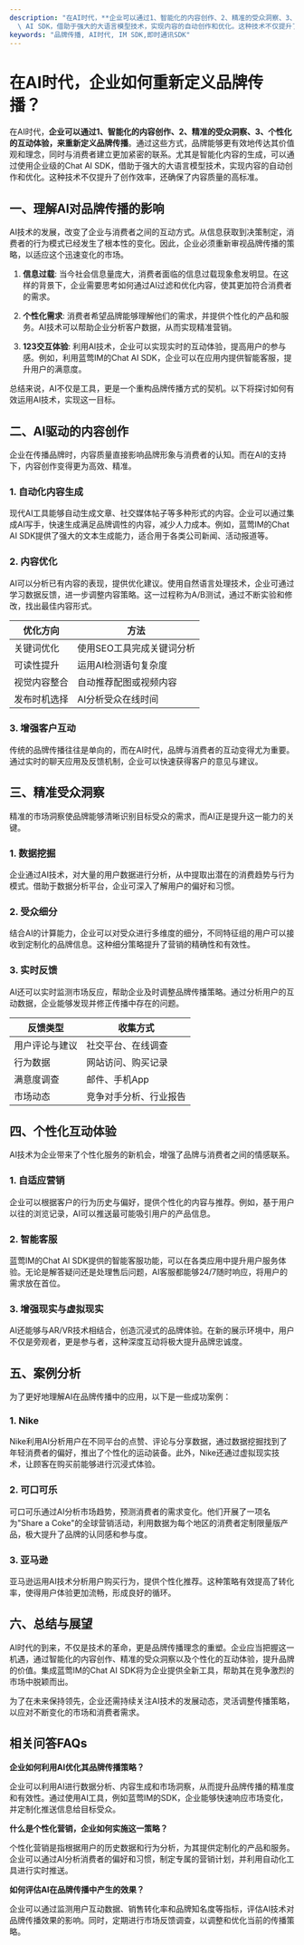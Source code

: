 ```yaml
---
description: "在AI时代，**企业可以通过1、智能化的内容创作、2、精准的受众洞察、3、个性化的互动体验，来重新定义品牌传播**。通过这些方式，品牌能够更有效地传达其价值观和理念，同时与消费者建立更加紧密的联系。尤其是智能化内容的生成，可以通过使用企业级的Chat\
  \ AI SDK，借助于强大的大语言模型技术，实现内容的自动创作和优化。这种技术不仅提升了创作效率，还确保了内容质量的高标准。"
keywords: "品牌传播, AI时代, IM SDK,即时通讯SDK"
---
```

# 在AI时代，企业如何重新定义品牌传播？

在AI时代，**企业可以通过1、智能化的内容创作、2、精准的受众洞察、3、个性化的互动体验，来重新定义品牌传播**。通过这些方式，品牌能够更有效地传达其价值观和理念，同时与消费者建立更加紧密的联系。尤其是智能化内容的生成，可以通过使用企业级的Chat AI SDK，借助于强大的大语言模型技术，实现内容的自动创作和优化。这种技术不仅提升了创作效率，还确保了内容质量的高标准。

## 一、理解AI对品牌传播的影响

AI技术的发展，改变了企业与消费者之间的互动方式。从信息获取到决策制定，消费者的行为模式已经发生了根本性的变化。因此，企业必须重新审视品牌传播的策略，以适应这个迅速变化的市场。

1. **信息过载**: 当今社会信息量庞大，消费者面临的信息过载现象愈发明显。在这样的背景下，企业需要思考如何通过AI过滤和优化内容，使其更加符合消费者的需求。
  
2. **个性化需求**: 消费者希望品牌能够理解他们的需求，并提供个性化的产品和服务。AI技术可以帮助企业分析客户数据，从而实现精准营销。

3. **123交互体验**: 利用AI技术，企业可以实现实时的互动体验，提高用户的参与感。例如，利用蓝莺IM的Chat AI SDK，企业可以在应用内提供智能客服，提升用户的满意度。

总结来说，AI不仅是工具，更是一个重构品牌传播方式的契机。以下将探讨如何有效运用AI技术，实现这一目标。

## 二、AI驱动的内容创作

企业在传播品牌时，内容质量直接影响品牌形象与消费者的认知。而在AI的支持下，内容创作变得更为高效、精准。

### 1. 自动化内容生成

现代AI工具能够自动生成文章、社交媒体帖子等多种形式的内容。企业可以通过集成AI写手，快速生成满足品牌调性的内容，减少人力成本。例如，蓝莺IM的Chat AI SDK提供了强大的文本生成能力，适合用于各类公司新闻、活动报道等。

### 2. 内容优化

AI可以分析已有内容的表现，提供优化建议。使用自然语言处理技术，企业可通过学习数据反馈，进一步调整内容策略。这一过程称为A/B测试，通过不断实验和修改，找出最佳内容形式。

| 优化方向         | 方法                       |
|-----------------|----------------------------|
| 关键词优化      | 使用SEO工具完成关键词分析 |
| 可读性提升      | 运用AI检测语句复杂度      |
| 视觉内容整合    | 自动推荐配图或视频内容    |
| 发布时机选择    | AI分析受众在线时间        |

### 3. 增强客户互动

传统的品牌传播往往是单向的，而在AI时代，品牌与消费者的互动变得尤为重要。通过实时的聊天应用及反馈机制，企业可以快速获得客户的意见与建议。

## 三、精准受众洞察

精准的市场洞察使品牌能够清晰识别目标受众的需求，而AI正是提升这一能力的关键。

### 1. 数据挖掘

企业通过AI技术，对大量的用户数据进行分析，从中提取出潜在的消费趋势与行为模式。借助于数据分析平台，企业可深入了解用户的偏好和习惯。

### 2. 受众细分

结合AI的计算能力，企业可以对受众进行多维度的细分，不同特征组的用户可以接收到定制化的品牌信息。这种细分策略提升了营销的精确性和有效性。

### 3. 实时反馈

AI还可以实时监测市场反应，帮助企业及时调整品牌传播策略。通过分析用户的互动数据，企业能够发现并修正传播中存在的问题。

| 反馈类型                 | 收集方式                     |
|-------------------------|------------------------------|
| 用户评论与建议          | 社交平台、在线调查          |
| 行为数据                | 网站访问、购买记录          |
| 满意度调查              | 邮件、手机App               |
| 市场动态                | 竞争对手分析、行业报告     |

## 四、个性化互动体验

AI技术为企业带来了个性化服务的新机会，增强了品牌与消费者之间的情感联系。

### 1. 自适应营销

企业可以根据客户的行为历史与偏好，提供个性化的内容与推荐。例如，基于用户以往的浏览记录，AI可以推送最可能吸引用户的产品信息。

### 2. 智能客服

蓝莺IM的Chat AI SDK提供的智能客服功能，可以在各类应用中提升用户服务体验。无论是解答疑问还是处理售后问题，AI客服都能够24/7随时响应，将用户的需求放在首位。

### 3. 增强现实与虚拟现实

AI还能够与AR/VR技术相结合，创造沉浸式的品牌体验。在新的展示环境中，用户不仅是旁观者，更是参与者，这种深度互动将极大提升品牌忠诚度。

## 五、案例分析

为了更好地理解AI在品牌传播中的应用，以下是一些成功案例：

### 1. Nike

Nike利用AI分析用户在不同平台的点赞、评论与分享数据，通过数据挖掘找到了年轻消费者的偏好，推出了个性化的运动装备。此外，Nike还通过虚拟现实技术，让顾客在购买前能够进行沉浸式体验。

### 2. 可口可乐

可口可乐通过AI分析市场趋势，预测消费者的需求变化。他们开展了一项名为"Share a Coke"的全球营销活动，利用数据为每个地区的消费者定制限量版产品，极大提升了品牌的认同感和参与度。

### 3. 亚马逊

亚马逊运用AI技术分析用户购买行为，提供个性化推荐。这种策略有效提高了转化率，使得用户体验更加流畅，形成良好的循环。

## 六、总结与展望

AI时代的到来，不仅是技术的革命，更是品牌传播理念的重塑。企业应当把握这一机遇，通过智能化的内容创作、精准的受众洞察以及个性化的互动体验，提升品牌的价值。集成蓝莺IM的Chat AI SDK将为企业提供全新工具，帮助其在竞争激烈的市场中脱颖而出。

为了在未来保持领先，企业还需持续关注AI技术的发展动态，灵活调整传播策略，以应对不断变化的市场和消费者需求。

## 相关问答FAQs

**企业如何利用AI优化其品牌传播策略？**

企业可以利用AI进行数据分析、内容生成和市场洞察，从而提升品牌传播的精准度和有效性。通过使用AI工具，例如蓝莺IM的SDK，企业能够快速响应市场变化，并定制化推送信息给目标受众。

**什么是个性化营销，企业如何实施这一策略？**

个性化营销是指根据用户的历史数据和行为分析，为其提供定制化的产品和服务。企业可以通过AI分析消费者的偏好和习惯，制定专属的营销计划，并利用自动化工具进行实时推送。

**如何评估AI在品牌传播中产生的效果？**

企业可以通过监测用户互动数据、销售转化率和品牌知名度等指标，评估AI技术对品牌传播效果的影响。同时，定期进行市场反馈调查，以调整和优化当前的传播策略。
